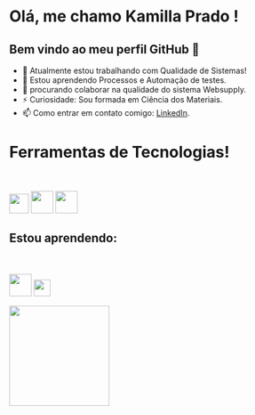 # Olá, me chamo Kamilla Prado ! 
## Bem vindo ao meu perfil GitHub 👋

- 🔭 Atualmente estou trabalhando com Qualidade de Sistemas!
- 🌱 Estou aprendendo Processos e Automação de testes.
- 👯 procurando colaborar na qualidade do sistema Websupply.
- ⚡ Curiosidade: Sou formada em Ciência dos Materiais.
- 📫 Como entrar em contato comigo: [LinkedIn](https://www.linkedin.com/in/kamillacarvalho).

# Ferramentas de Tecnologias!
<br><br>
<img src="https://cdn.jsdelivr.net/gh/devicons/devicon@latest/icons/javascript/javascript-original.svg" width="35" height="35"/>
<img src="https://cdn.jsdelivr.net/gh/devicons/devicon@latest/icons/html5/html5-original-wordmark.svg" width="40" height="40"/>
<img src="https://cdn.jsdelivr.net/gh/devicons/devicon@latest/icons/css3/css3-original-wordmark.svg" width="40" height="40"/>

## Estou aprendendo: 
<br><br>
<img src="https://cdn.jsdelivr.net/gh/devicons/devicon@latest/icons/githubcodespaces/githubcodespaces-original.svg" width="40" height="40" />
<img src="https://cdn.jsdelivr.net/gh/devicons/devicon@latest/icons/vscode/vscode-original.svg" width="30" height="30"/>

<div>
<a href="https://github.com/KamillaQA">
<img loading="lazy" height="180em" src="https://github-readme-stats.vercel.app/api/top-langs/?username=KamillaQA&layout=compact&langs_count=7&theme=dracula"/>
</div>

